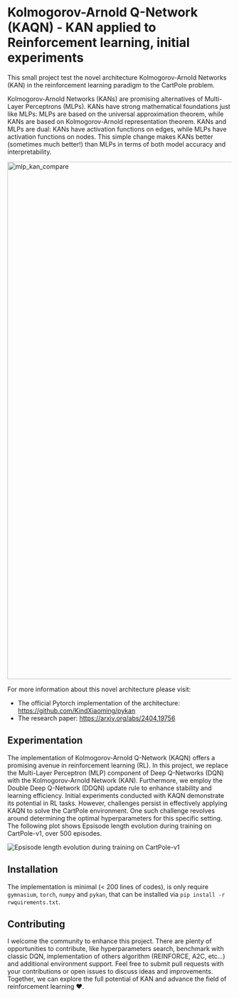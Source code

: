 # Kolmogorov-Arnold Q-Network (KAQN) - KAN applied to Reinforcement learning, initial experiments

This small project test the novel architecture Kolmogorov-Arnold Networks (KAN) in the reinforcement learning paradigm to the CartPole problem. 

Kolmogorov-Arnold Networks (KANs) are promising alternatives of Multi-Layer Perceptrons (MLPs). KANs have strong mathematical foundations just like MLPs: MLPs are based on the universal approximation theorem, while KANs are based on Kolmogorov-Arnold representation theorem. KANs and MLPs are dual: KANs have activation functions on edges, while MLPs have activation functions on nodes. This simple change makes KANs better (sometimes much better!) than MLPs in terms of both model accuracy and interpretability.

<img width="1163" alt="mlp_kan_compare" src="https://github.com/KindXiaoming/pykan/assets/23551623/695adc2d-0d0b-4e4b-bcff-db2c8070f841">

For more information about this novel architecture please visit:
- The official Pytorch implementation of the architecture: https://github.com/KindXiaoming/pykan
- The research paper: https://arxiv.org/abs/2404.19756

## Experimentation

The implementation of Kolmogorov-Arnold Q-Network (KAQN) offers a promising avenue in reinforcement learning (RL). In this project, we replace the Multi-Layer Perceptron (MLP) component of Deep Q-Networks (DQN) with the Kolmogorov-Arnold Network (KAN). Furthermore, we employ the Double Deep Q-Network (DDQN) update rule to enhance stability and learning efficiency. Initial experiments conducted with KAQN demonstrate its potential in RL tasks. However, challenges persist in effectively applying KAQN to solve the CartPole environment. One such challenge revolves around determining the optimal hyperparameters for this specific setting.
The following plot shows Epsisode length evolution during training on CartPole-v1, over 500 episodes.

<img style="background-color: white" alt="Epsisode length evolution during training on CartPole-v1" src="https://github.com/riiswa/kanrl/plot.png">

## Installation

The implementation is minimal (< 200 lines of codes), is only require `gymnasium`, `torch`, `numpy` and `pykan`, that can be installed via `pip install -r rwquirements.txt`.

## Contributing

I welcome the community to enhance this project. There are plenty of opportunities to contribute, like hyperparameters search, benchmark with classic DQN, implementation of others algorithm (REINFORCE, A2C, etc...) and additional environment support.
Feel free to submit pull requests with your contributions or open issues to discuss ideas and improvements. Together, we can explore the full potential of KAN and advance the field of reinforcement learning ❤️.

